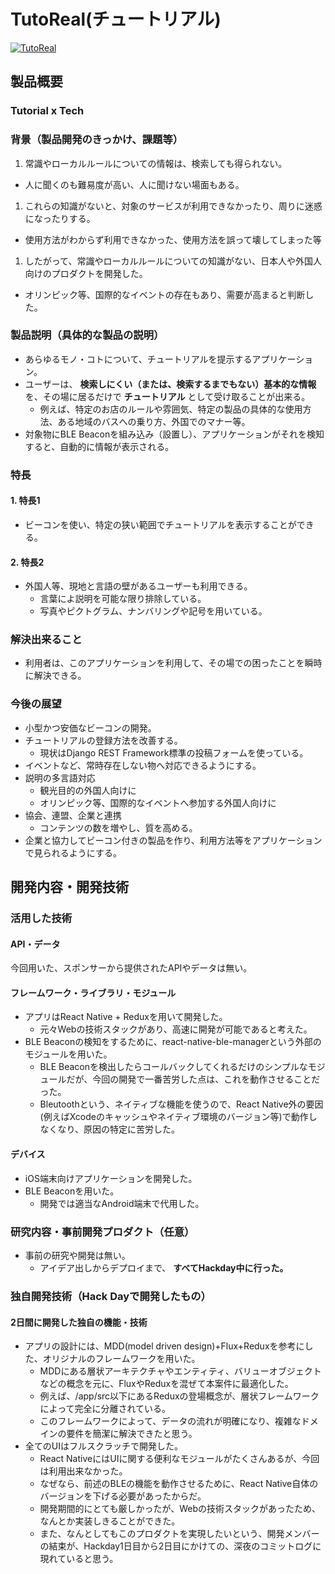 # TutoReal(チュートリアル)

[![TutoReal](https://raw.githubusercontent.com/jphacks/SP_1704/master/thum.png)](https://youtu.be/dtlhdI4MGFo)

## 製品概要
### Tutorial x Tech

### 背景（製品開発のきっかけ、課題等）
1. 常識やローカルルールについての情報は、検索しても得られない。
  * 人に聞くのも難易度が高い、人に聞けない場面もある。
1. これらの知識がないと、対象のサービスが利用できなかったり、周りに迷惑になったりする。
  * 使用方法がわからず利用できなかった、使用方法を誤って壊してしまった等
1. したがって、常識やローカルルールについての知識がない、日本人や外国人向けのプロダクトを開発した。
  * オリンピック等、国際的なイベントの存在もあり、需要が高まると判断した。

### 製品説明（具体的な製品の説明）
* あらゆるモノ・コトについて、チュートリアルを提示するアプリケーション。
* ユーザーは、 **検索しにくい（または、検索するまでもない）基本的な情報** を、その場に居るだけで **チュートリアル** として受け取ることが出来る。
  * 例えば、特定のお店のルールや雰囲気、特定の製品の具体的な使用方法、ある地域のバスへの乗り方、外国でのマナー等。
* 対象物にBLE Beaconを組み込み（設置し）、アプリケーションがそれを検知すると、自動的に情報が表示される。

### 特長

#### 1. 特長1
* ビーコンを使い、特定の狭い範囲でチュートリアルを表示することができる。
#### 2. 特長2
* 外国人等、現地と言語の壁があるユーザーも利用できる。
  * 言葉によ説明を可能な限り排除している。
  * 写真やピクトグラム、ナンバリングや記号を用いている。

### 解決出来ること
* 利用者は、このアプリケーションを利用して、その場での困ったことを瞬時に解決できる。

### 今後の展望
* 小型かつ安価なビーコンの開発。
* チュートリアルの登録方法を改善する。
  * 現状はDjango REST Framework標準の投稿フォームを使っている。
* イベントなど、常時存在しない物へ対応できるようにする。
* 説明の多言語対応
  * 観光目的の外国人向けに
  * オリンピック等、国際的なイベントへ参加する外国人向けに
* 協会、連盟、企業と連携
  * コンテンツの数を増やし、質を高める。
* 企業と協力してビーコン付きの製品を作り、利用方法等をアプリケーションで見られるようにする。

## 開発内容・開発技術
### 活用した技術
#### API・データ
今回用いた、スポンサーから提供されたAPIやデータは無い。

#### フレームワーク・ライブラリ・モジュール
* アプリはReact Native + Reduxを用いて開発した。
  * 元々Webの技術スタックがあり、高速に開発が可能であると考えた。
* BLE Beaconの検知をするために、react-native-ble-managerという外部のモジュールを用いた。
  * BLE Beaconを検出したらコールバックしてくれるだけのシンプルなモジュールだが、今回の開発で一番苦労した点は、これを動作させることだった。
  * Bleutoothという、ネイティブな機能を使うので、React Native外の要因(例えばXcodeのキャッシュやネイティブ環境のバージョン等)で動作しなくなり、原因の特定に苦労した。

#### デバイス
* iOS端末向けアプリケーションを開発した。
* BLE Beaconを用いた。
  * 開発では適当なAndroid端末で代用した。

### 研究内容・事前開発プロダクト（任意）
* 事前の研究や開発は無い。
  * アイデア出しからデプロイまで、 **すべてHackday中に行った。**

### 独自開発技術（Hack Dayで開発したもの）
#### 2日間に開発した独自の機能・技術
* アプリの設計には、MDD(model driven design)+Flux+Reduxを参考にした、オリジナルのフレームワークを用いた。
  * MDDにある層状アーキテクチャやエンティティ、バリューオブジェクトなどの概念を元に、FluxやReduxを混ぜて本案件に最適化した。
  * 例えば、/app/src以下にあるReduxの登場概念が、層状フレームワークによって完全に分離されている。
  * このフレームワークによって、データの流れが明確になり、複雑なドメインの要件を簡潔に解決できたと思う。
* 全てのUIはフルスクラッチで開発した。
  * React NativeにはUIに関する便利なモジュールがたくさんあるが、今回は利用出来なかった。
  * なぜなら、前述のBLEの機能を動作させるために、React Native自体のバージョンを下げる必要があったからだ。
  * 開発期間的にとても厳しかったが、Webの技術スタックがあったため、なんとか実装しきることができた。
  * また、なんとしてもこのプロダクトを実現したいという、開発メンバーの結束が、Hackday1日目から2日目にかけての、深夜のコミットログに現れていると思う。
